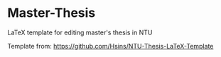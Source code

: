 # Master-Thesis
LaTeX template for editing master's thesis in NTU

Template from: https://github.com/Hsins/NTU-Thesis-LaTeX-Template
